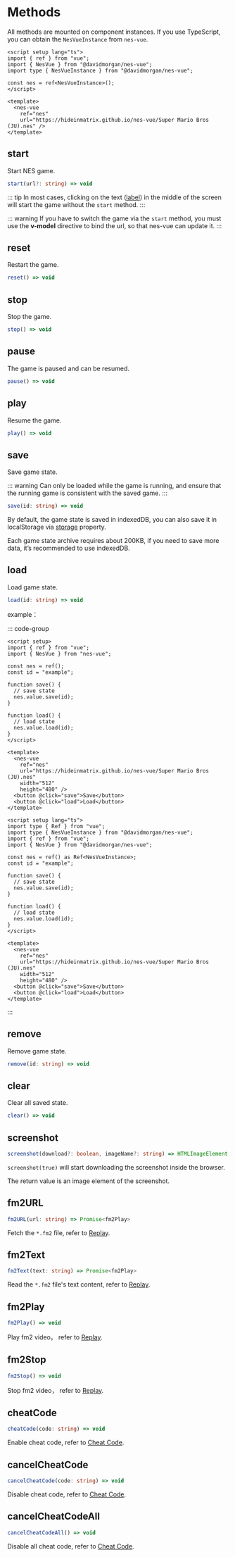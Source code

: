 # Methods

All methods are mounted on component instances. If you use TypeScript, you can obtain the `NesVueInstance` from `nes-vue`.

```vue
<script setup lang="ts">
import { ref } from "vue";
import { NesVue } from "@davidmorgan/nes-vue";
import type { NesVueInstance } from "@davidmorgan/nes-vue";

const nes = ref<NesVueInstance>();
</script>

<template>
  <nes-vue
    ref="nes"
    url="https://hideinmatrix.github.io/nes-vue/Super Mario Bros (JU).nes" />
</template>
```

## start

Start NES game.

```ts
start(url?: string) => void
```

::: tip
In most cases, clicking on the text ([label](/guide/props#label)) in the middle of the screen will start the game without the `start` method.
:::

::: warning
If you have to switch the game via the `start` method, you must use the **v-model** directive to bind the url, so that nes-vue can update it.
:::

## reset

Restart the game.

```ts
reset() => void
```

## stop

Stop the game.

```ts
stop() => void
```

## pause

The game is paused and can be resumed.

```ts
pause() => void
```

## play

Resume the game.

```ts
play() => void
```

## save

Save game state.

::: warning
Can only be loaded while the game is running, and ensure that the running game is consistent with the saved game.
:::

```ts
save(id: string) => void
```

By default, the game state is saved in indexedDB, you can also save it in localStorage via [storage](/guide/props#storage) property.

Each game state archive requires about 200KB, if you need to save more data, it’s recommended to use indexedDB.

## load

Load game state.

```ts
load(id: string) => void
```

example：

::: code-group

```vue [vue-js]
<script setup>
import { ref } from "vue";
import { NesVue } from "nes-vue";

const nes = ref();
const id = "example";

function save() {
  // save state
  nes.value.save(id);
}

function load() {
  // load state
  nes.value.load(id);
}
</script>

<template>
  <nes-vue
    ref="nes"
    url="https://hideinmatrix.github.io/nes-vue/Super Mario Bros (JU).nes"
    width="512"
    height="480" />
  <button @click="save">Save</button>
  <button @click="load">Load</button>
</template>
```

```vue [vue-ts]
<script setup lang="ts">
import type { Ref } from "vue";
import type { NesVueInstance } from "@davidmorgan/nes-vue";
import { ref } from "vue";
import { NesVue } from "@davidmorgan/nes-vue";

const nes = ref() as Ref<NesVueInstance>;
const id = "example";

function save() {
  // save state
  nes.value.save(id);
}

function load() {
  // load state
  nes.value.load(id);
}
</script>

<template>
  <nes-vue
    ref="nes"
    url="https://hideinmatrix.github.io/nes-vue/Super Mario Bros (JU).nes"
    width="512"
    height="480" />
  <button @click="save">Save</button>
  <button @click="load">Load</button>
</template>
```

:::

## remove

Remove game state.

```ts
remove(id: string) => void
```

## clear

Clear all saved state.

```ts
clear() => void
```

## screenshot

```ts
screenshot(download?: boolean, imageName?: string) => HTMLImageElement
```

`screenshot(true)` will start downloading the screenshot inside the browser.

The return value is an image element of the screenshot.

## fm2URL

```ts
fm2URL(url: string) => Promise<fm2Play>
```

Fetch the `*.fm2` file, refer to [Replay](/guide/replay).

## fm2Text

```ts
fm2Text(text: string) => Promise<fm2Play>
```

Read the `*.fm2` file's text content, refer to [Replay](/guide/replay).

## fm2Play

```ts
fm2Play() => void
```

Play fm2 video， refer to [Replay](/guide/replay).

## fm2Stop

```ts
fm2Stop() => void
```

Stop fm2 video， refer to [Replay](/guide/replay).

## cheatCode

```ts
cheatCode(code: string) => void
```

Enable cheat code, refer to [Cheat Code](/guide/cheat).

## cancelCheatCode

```ts
cancelCheatCode(code: string) => void
```

Disable cheat code, refer to [Cheat Code](/guide/cheat).

## cancelCheatCodeAll

```ts
cancelCheatCodeAll() => void
```

Disable all cheat code, refer to [Cheat Code](/guide/cheat).

